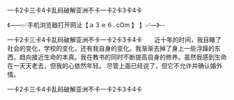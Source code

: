 一卡2卡三卡4卡乱码破解亚洲不卡一卡2卡3卡4卡

《——✅手机浏览器打开网沚【ａ３ｅ６. cOm 】 】✅—》--

一卡2卡三卡4卡乱码破解亚洲不卡一卡2卡3卡4卡　　近十年的时间，我目睹了社会的变化，学校的变化，还有我自身的变化。我渐渐去掉了身上一些浮躁的东西，趋向接近生命的本真。我在教书的同时不断提高自身的修养。虽然我感到生命在一天天老去，但我的心依然年轻。
尽管上面已经说了，但它不允许并确认婚外情。





一卡2卡三卡4卡乱码破解亚洲不卡一卡2卡3卡4卡
